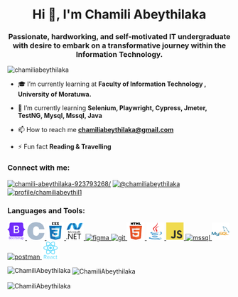 <h1 align="center">Hi 👋, I'm Chamili Abeythilaka</h1>
<h3 align="center">Passionate, hardworking, and self-motivated IT undergraduate with desire to embark on a transformative journey within the Information Technology.</h3>

<p align="left"> <img src="https://komarev.com/ghpvc/?username=chamiliabeythilaka&label=Profile%20views&color=0e75b6&style=flat" alt="chamiliabeythilaka" /> </p>

- 🎓 I’m currently learning at **Faculty of Information Technology , University of Moratuwa.**

- 🌱 I’m currently learning **Selenium, Playwright, Cypress, Jmeter, TestNG, Mysql, Mssql, Java**

- 📫 How to reach me **chamiliabeythilaka@gmail.com**

- ⚡ Fun fact **Reading & Travelling**

<h3 align="left">Connect with me:</h3>
<p align="left">
<a href="https://linkedin.com/in/chamili-abeythilaka-923793268/" target="blank"><img align="center" src="https://raw.githubusercontent.com/rahuldkjain/github-profile-readme-generator/master/src/images/icons/Social/linked-in-alt.svg" alt="chamili-abeythilaka-923793268/" height="30" width="40" /></a>
<a href="https://medium.com/@chamiliabeythilaka" target="blank"><img align="center" src="https://raw.githubusercontent.com/rahuldkjain/github-profile-readme-generator/master/src/images/icons/Social/medium.svg" alt="@chamiliabeythilaka" height="30" width="40" /></a>
<a href="https://www.hackerrank.com/profile/chamiliabeythil1" target="blank"><img align="center" src="https://raw.githubusercontent.com/rahuldkjain/github-profile-readme-generator/master/src/images/icons/Social/hackerrank.svg" alt="profile/chamiliabeythil1" height="30" width="40" /></a>
</p>

<h3 align="left">Languages and Tools:</h3>
<p align="left"> <a href="https://getbootstrap.com" target="_blank" rel="noreferrer"> <img src="https://raw.githubusercontent.com/devicons/devicon/master/icons/bootstrap/bootstrap-plain-wordmark.svg" alt="bootstrap" width="40" height="40"/> </a> <a href="https://www.cprogramming.com/" target="_blank" rel="noreferrer"> <img src="https://raw.githubusercontent.com/devicons/devicon/master/icons/c/c-original.svg" alt="c" width="40" height="40"/> </a> <a href="https://www.w3schools.com/css/" target="_blank" rel="noreferrer"> <img src="https://raw.githubusercontent.com/devicons/devicon/master/icons/css3/css3-original-wordmark.svg" alt="css3" width="40" height="40"/> </a> <a href="https://dotnet.microsoft.com/" target="_blank" rel="noreferrer"> <img src="https://raw.githubusercontent.com/devicons/devicon/master/icons/dot-net/dot-net-original-wordmark.svg" alt="dotnet" width="40" height="40"/> </a> <a href="https://www.figma.com/" target="_blank" rel="noreferrer"> <img src="https://www.vectorlogo.zone/logos/figma/figma-icon.svg" alt="figma" width="40" height="40"/> </a> <a href="https://git-scm.com/" target="_blank" rel="noreferrer"> <img src="https://www.vectorlogo.zone/logos/git-scm/git-scm-icon.svg" alt="git" width="40" height="40"/> </a> <a href="https://www.w3.org/html/" target="_blank" rel="noreferrer"> <img src="https://raw.githubusercontent.com/devicons/devicon/master/icons/html5/html5-original-wordmark.svg" alt="html5" width="40" height="40"/> </a> <a href="https://www.java.com" target="_blank" rel="noreferrer"> <img src="https://raw.githubusercontent.com/devicons/devicon/master/icons/java/java-original.svg" alt="java" width="40" height="40"/> </a> <a href="https://developer.mozilla.org/en-US/docs/Web/JavaScript" target="_blank" rel="noreferrer"> <img src="https://raw.githubusercontent.com/devicons/devicon/master/icons/javascript/javascript-original.svg" alt="javascript" width="40" height="40"/> </a> <a href="https://www.microsoft.com/en-us/sql-server" target="_blank" rel="noreferrer"> <img src="https://www.svgrepo.com/show/303229/microsoft-sql-server-logo.svg" alt="mssql" width="40" height="40"/> </a> <a href="https://www.mysql.com/" target="_blank" rel="noreferrer"> <img src="https://raw.githubusercontent.com/devicons/devicon/master/icons/mysql/mysql-original-wordmark.svg" alt="mysql" width="40" height="40"/> </a> <a href="https://postman.com" target="_blank" rel="noreferrer"> <img src="https://www.vectorlogo.zone/logos/getpostman/getpostman-icon.svg" alt="postman" width="40" height="40"/> </a> <a href="https://reactjs.org/" target="_blank" rel="noreferrer"> <img src="https://raw.githubusercontent.com/devicons/devicon/master/icons/react/react-original-wordmark.svg" alt="react" width="40" height="40"/> </a> </p>

<p><img align="left" src="https://github-readme-stats.vercel.app/api/top-langs?username=ChamiliAbeythilaka&show_icons=true&locale=en&layout=compact" alt="ChamiliAbeythilaka" /></p>

<p>&nbsp;<img align="center" src="https://github-readme-stats.vercel.app/api?username=ChamiliAbeythilaka&show_icons=true&locale=en" alt="ChamiliAbeythilaka" /></p>

<p><img align="center" src="https://github-readme-streak-stats.herokuapp.com/?user=ChamiliAbeythilaka&" alt="ChamiliAbeythilaka" /></p>
